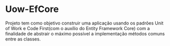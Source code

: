 # Uow-EfCore
Projeto tem como objetivo construir uma aplicação usando os padrões Unit of Work e Code First(com o auxílio do Entity Framework Core) com a finalidade de abstrair o máximo possível a implementação métodos comuns entre as classes.
